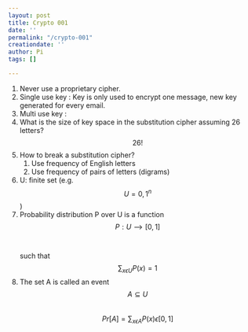```yaml
---
layout: post
title: Crypto 001
date: ''
permalink: "/crypto-001"
creationdate: ''
author: Pi
tags: []

---
```

1. Never use a proprietary cipher.
2. Single use key : Key is only used to encrypt one message, new key generated for every email.
3. Multi use key :
4. What is the size of key space in the substitution cipher assuming 26 letters? <br> $$26!$$
5. How to break a substitution cipher?
   1. Use frequency of English letters
   2. Use frequency of pairs of letters (digrams)
6. U: finite set (e.g. $$U = {0,1}^n$$)
7. Probability distribution P over U is a function  $$P: U ⟶ [0,1]$$ <br>  
   such that $$\sum_{x\epsilon U}P(x)=1$$
8. The set A is called an event
	$$A ⊆ U$$<br>
    $$Pr\left [ A \right ] = \sum_{x \epsilon A} P(x) \epsilon [0,1]$$